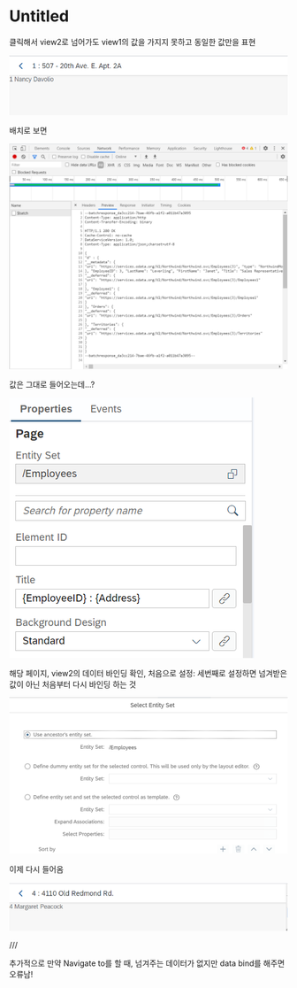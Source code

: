 # Untitled

클릭해서 view2로 넘어가도 view1의 값을 가지지 못하고 동일한 값만을 표현

![](../.gitbook/assets/image%20%28432%29.png)

배치로 보면

![](../.gitbook/assets/image%20%28474%29.png)

값은 그대로 들어오는데...?

![](../.gitbook/assets/image%20%28426%29.png)

해당 페이지, view2의 데이터 바인딩 확인, 처음으로 설정: 세번째로 설정하면 넘겨받은 값이 아닌 처음부터 다시 바인딩 하는 것 

![](../.gitbook/assets/image%20%28459%29.png)

이제 다시 들어옴

![](../.gitbook/assets/image%20%28420%29.png)

///

추가적으로 만약 Navigate to를 할 때, 넘겨주는 데이터가 없지만 data bind를 해주면 오류남!







